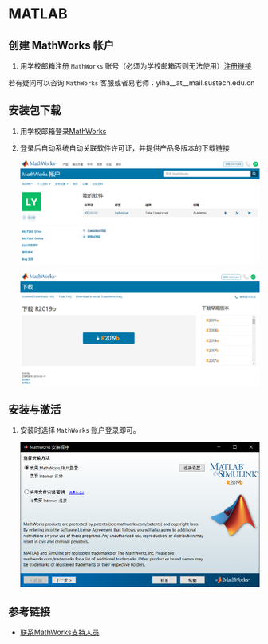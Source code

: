 # MATLAB

## 创建 MathWorks 帐户

1. 用学校邮箱注册 `MathWorks` 账号（必须为学校邮箱否则无法使用）[注册链接](https://ww2.mathworks.cn/mwaccount/register?ssoCheck=true&uri=/mwaccount/)

若有疑问可以咨询 `MathWorks` 客服或者易老师：yiha\_\_at\_\_mail.sustech.edu.cn

## 安装包下载

1. 用学校邮箱登录[MathWorks](https://ww2.mathworks.cn/login?ssoCheck=true&uri=%2Fmwaccount%2F)
2. 登录后自动系统自动关联软件许可证，并提供产品多版本的下载链接

    ![fig](./matlab.png)

    ![fig](./matlab1.png)


 
## 安装与激活

1. 安装时选择 `MathWorks` 账户登录即可。

    ![fig](./matlab2.png)

## 参考链接
* [联系MathWorks支持人员](https://ww2.mathworks.cn/support/contact_us.html)